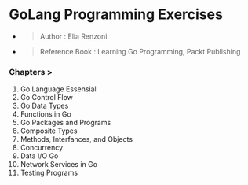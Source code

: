# GoLang Programming  Exercises 
* > Author : Elia Renzoni
* > Reference Book : Learning Go Programming, Packt Publishing

### Chapters > 
1) Go Language Essensial
2) Go Control Flow
3) Go Data Types
4) Functions in Go
5) Go Packages and Programs
6) Composite Types
7) Methods, Interfances, and Objects
8) Concurrency
9) Data I/O Go
10) Network Services in Go
11) Testing Programs
